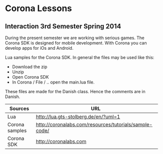 Corona Lessons
==============

## Interaction 3rd Semester Spring 2014 

During the present semester we are working with serious games.
The Corona SDK is designed for mobile development.
With Corona you can develop apps for iOs and Android.

Lua samples for the Corona SDK. 
In general the files may be used like this:

* Download the zip
* Unzip
* Open Corona SDK
* In Corona / File / .. open the main.lua file.

These files are made for the Danish class.
Hence the comments are in Danish.

|Sources|URL|
|------|---|
|Lua|http://lua.gts-stolberg.de/en/?uml=1|
|Corona samples|http://coronalabs.com/resources/tutorials/sample-code/|
|Corona SDK|http://coronalabs.com|
